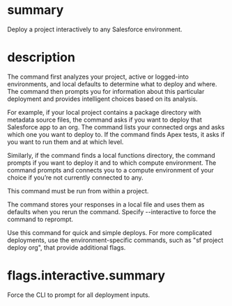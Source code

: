 # summary
  
Deploy a project interactively to any Salesforce environment.

# description

The command first analyzes your project, active or logged-into environments, and local defaults to determine what to deploy and where. The command then prompts you for information about this particular deployment and provides intelligent choices based on its analysis.

For example, if your local project contains a package directory with metadata source files, the command asks if you want to deploy that Salesforce app to an org. The command lists your connected orgs and asks which one you want to deploy to.  If the command finds Apex tests, it asks if you want to run them and at which level.

Similarly, if the command finds a local functions directory, the command prompts if you want to deploy it and to which compute environment. The command prompts and connects you to a compute environment of your choice if you’re not currently connected to any.

This command must be run from within a project.

The command stores your responses in a local file and uses them as defaults when you rerun the command. Specify --interactive to force the command to reprompt.

Use this command for quick and simple deploys. For more complicated deployments, use the environment-specific commands, such as "sf project deploy org", that provide additional flags.

# flags.interactive.summary

Force the CLI to prompt for all deployment inputs.
